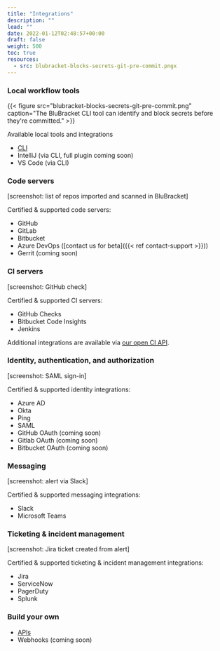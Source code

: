 ```yaml
---
title: "Integrations"
description: ""
lead: ""
date: 2022-01-12T02:48:57+00:00
draft: false
weight: 500
toc: true
resources:
  - src: blubracket-blocks-secrets-git-pre-commit.pngx
---
```


### Local workflow tools

{{< figure src="blubracket-blocks-secrets-git-pre-commit.png" caption="The BluBracket CLI tool can identify and block secrets before they're committed." >}}

Available local tools and integrations

- [CLI](/how-to/cli)
- IntelliJ (via CLI, full plugin coming soon)
- VS Code (via CLI)

### Code servers

[screenshot: list of repos imported and scanned in BluBracket]

Certified & supported code servers:

- GitHub
- GitLab
- Bitbucket
- Azure DevOps ([contact us for beta]({{< ref contact-support >}}))
- Gerrit (coming soon)

### CI servers

[screenshot: GitHub check]

Certified & supported CI servers:

- GitHub Checks
- Bitbucket Code Insights
- Jenkins

Additional integrations are available via [our open CI API](/api/ci-cd).

### Identity, authentication, and authorization

[screenshot: SAML sign-in]

Certified & supported identity integrations:

- Azure AD
- Okta
- Ping
- SAML
- GitHub OAuth (coming soon)
- Gitlab OAuth (coming soon)
- Bitbucket OAuth (coming soon)

### Messaging

[screenshot: alert via Slack]

Certified & supported messaging integrations:

- Slack
- Microsoft Teams

### Ticketing & incident management

[screenshot: Jira ticket created from alert]

Certified & supported ticketing & incident management integrations:

- Jira
- ServiceNow
- PagerDuty
- Splunk

### Build your own

- [APIs](/api/)
- Webhooks (coming soon)
